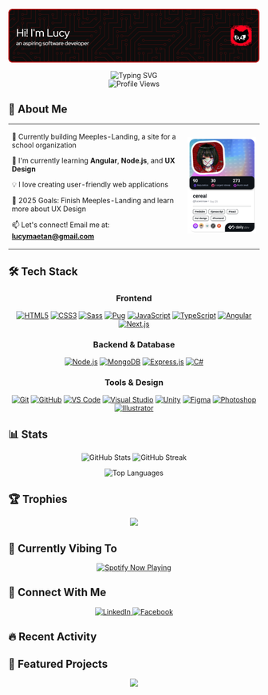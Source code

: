 ![header](./images/header.png)

<div align="center">
  <img src="https://readme-typing-svg.demolab.com?font=Fira+Code&weight=600&size=28&duration=3000&pause=800&color=BD1212&center=true&vCenter=true&width=500&lines=I+need+sleep+😴;Maybe+just+5+more+minutes+⏰;Code+or+nap...?+🤔;Dreaming+of+coffee+☕💤" alt="Typing SVG" />
</div>

<div align="center">
  <img src="https://komarev.com/ghpvc/?username=lucenmae&label=Profile%20Views&color=2F81F7&style=flat" alt="Profile Views" />
</div>

## 🚀 About Me

<table>
<tr>
<td width="70%">

🔭 Currently building Meeples-Landing, a site for a school organization

🌱 I'm currently learning **Angular**, **Node.js**, and **UX Design**

💡 I love creating user-friendly web applications

🎯 2025 Goals: Finish Meeples-Landing and learn more about UX Design

📫 Let's connect! Email me at: **lucymaetan@gmail.com**

</td>
<td width="30%">
<a href="https://app.daily.dev/lucenmae">
  <img src="./devcard.png" width="250" alt="Lucy's Dev Card"/>
</a>
</td>
</tr>
</table>

## 🛠️ Tech Stack

<div align="center">
  <h3>Frontend</h3>
  <a href="#"><img src="https://img.shields.io/badge/HTML5-E34F26?style=for-the-badge&logo=html5&logoColor=white" alt="HTML5"/></a>
  <a href="#"><img src="https://img.shields.io/badge/CSS3-1572B6?style=for-the-badge&logo=css3&logoColor=white" alt="CSS3"/></a>
  <a href="#"><img src="https://img.shields.io/badge/Sass-CC6699?style=for-the-badge&logo=sass&logoColor=white" alt="Sass"/></a>
  <a href="#"><img src="https://img.shields.io/badge/Pug-A86454?style=for-the-badge&logo=pug&logoColor=white" alt="Pug"/></a>
  <a href="#"><img src="https://img.shields.io/badge/JavaScript-F7DF1E?style=for-the-badge&logo=javascript&logoColor=black" alt="JavaScript"/></a>
  <a href="#"><img src="https://img.shields.io/badge/TypeScript-3178C6?style=for-the-badge&logo=typescript&logoColor=white" alt="TypeScript"/></a>
  <a href="#"><img src="https://img.shields.io/badge/Angular-DD0031?style=for-the-badge&logo=angular&logoColor=white" alt="Angular"/></a>
  <a href="#"><img src="https://img.shields.io/badge/Next.js-000000?style=for-the-badge&logo=next.js&logoColor=white" alt="Next.js"/></a>

  <h3>Backend & Database</h3>
  <a href="#"><img src="https://img.shields.io/badge/Node.js-339933?style=for-the-badge&logo=node.js&logoColor=white" alt="Node.js"/></a>
  <a href="#"><img src="https://img.shields.io/badge/MongoDB-47A248?style=for-the-badge&logo=mongodb&logoColor=white" alt="MongoDB"/></a>
  <a href="#"><img src="https://img.shields.io/badge/Express-000000?style=for-the-badge&logo=express&logoColor=white" alt="Express.js"/></a>
  <a href="#"><img src="https://img.shields.io/badge/C%23-512BD4?style=for-the-badge&logo=csharp&logoColor=white" alt="C#"/></a>

  <h3>Tools & Design</h3>
  <a href="#"><img src="https://img.shields.io/badge/Git-F05032?style=for-the-badge&logo=git&logoColor=white" alt="Git"/></a>
  <a href="#"><img src="https://img.shields.io/badge/GitHub-181717?style=for-the-badge&logo=github&logoColor=white" alt="GitHub"/></a>
  <a href="#"><img src="https://img.shields.io/badge/VSCode-007ACC?style=for-the-badge&logo=visual%20studio%20code&logoColor=white" alt="VS Code"/></a>
  <a href="#"><img src="https://img.shields.io/badge/Visual_Studio-5C2D91?style=for-the-badge&logo=visual%20studio&logoColor=white" alt="Visual Studio"/></a>
  <a href="#"><img src="https://img.shields.io/badge/Unity-000000?style=for-the-badge&logo=unity&logoColor=white" alt="Unity"/></a>
  <a href="#"><img src="https://img.shields.io/badge/Figma-F24E1E?style=for-the-badge&logo=figma&logoColor=white" alt="Figma"/></a>
  <a href="#"><img src="https://img.shields.io/badge/Photoshop-31A8FF?style=for-the-badge&logo=adobe%20photoshop&logoColor=white" alt="Photoshop"/></a>
  <a href="#"><img src="https://img.shields.io/badge/Illustrator-FF9A00?style=for-the-badge&logo=adobe%20illustrator&logoColor=white" alt="Illustrator"/></a>
</div>

## 📊 Stats

<div align="center">
  <p>
    <img width="400" src="https://github-readme-stats.vercel.app/api?username=lucenmae&show_icons=true&theme=dark&hide_border=true&bg_color=0D1117&title_color=BD1212&text_color=ffffff&icon_color=BD1212" alt="GitHub Stats" />
    <img width="400" src="https://github-readme-streak-stats.herokuapp.com/?user=lucenmae&theme=dark&hide_border=true&background=0D1117&ring=BD1212&fire=BD1212&currStreakLabel=BD1212" alt="GitHub Streak" />
  </p>
  <img width="325" src="https://github-readme-stats.vercel.app/api/top-langs/?username=lucenmae&theme=dark&hide_border=true&bg_color=0D1117&title_color=BD1212&text_color=ffffff" alt="Top Languages" />
</div>

## 🏆 Trophies

<div align="center">
  <img src="https://github-profile-trophy.vercel.app/?username=lucenmae&theme=onestar&no-frame=true&no-bg=true&margin-w=4&column=4&bg_color=0D1117&title_color=BD1212&text_color=ffffff&icon_color=BD1212" />
</div>

## 🎵 Currently Vibing To

<div align="center">
  <a href="https://spotify-github-profile.kittinanx.com/api/view?uid=31b6kxfdishsvs4dtnhjdhdwlmnq&redirect=true">
    <img src="https://spotify-github-profile.kittinanx.com/api/view?uid=31b6kxfdishsvs4dtnhjdhdwlmnq&cover_image=true&theme=novatorem&show_offline=true&background_color=0D1117&interchange=true&bar_color=BD1212&bar_color_cover=false" alt="Spotify Now Playing" />
  </a>
</div>

## 🤝 Connect With Me

<div align="center">
  <a href="https://linkedin.com/in/lucenmae" target="_blank">
    <img src="https://img.shields.io/badge/LinkedIn-0077B5?style=for-the-badge&logo=linkedin&logoColor=white" alt="LinkedIn"/>
  </a>
  <a href="https://facebook.com/lucenmae" target="_blank">
    <img src="https://img.shields.io/badge/Facebook-1877F2?style=for-the-badge&logo=facebook&logoColor=white" alt="Facebook"/>
  </a>
</div>

## 🔥 Recent Activity

<!--START_SECTION:activity-->
<!--END_SECTION:activity-->

## 🚀 Featured Projects

<div align="center">
  <a href="https://github.com/lucenmae/meeples-landing">
    <img src="https://github-readme-stats.vercel.app/api/pin/?username=lucenmae&repo=meeples-landing&theme=dark&hide_border=true&bg_color=0D1117&title_color=BD1212&text_color=ffffff&icon_color=BD1212" />
  </a>
</div>
